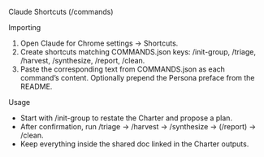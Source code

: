 Claude Shortcuts (/commands)

Importing
1) Open Claude for Chrome settings → Shortcuts.
2) Create shortcuts matching COMMANDS.json keys: /init-group, /triage, /harvest, /synthesize, /report, /clean.
3) Paste the corresponding text from COMMANDS.json as each command’s content. Optionally prepend the Persona preface from the README.

Usage
- Start with /init-group to restate the Charter and propose a plan.
- After confirmation, run /triage → /harvest → /synthesize → (/report) → /clean.
- Keep everything inside the shared doc linked in the Charter outputs.
